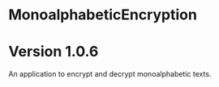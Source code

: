 # MonoalphabeticEncryption
# Version 1.0.6

An application to encrypt and decrypt monoalphabetic texts. 